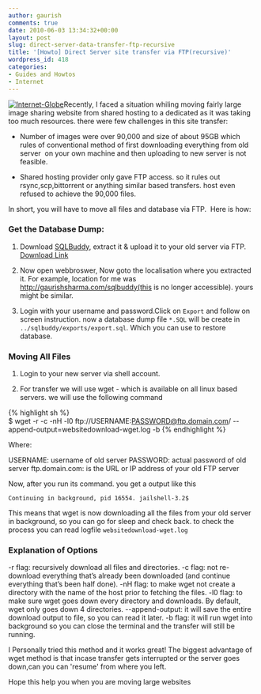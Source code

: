 ```yaml
---
author: gaurish
comments: true
date: 2010-06-03 13:34:32+00:00
layout: post
slug: direct-server-data-transfer-ftp-recursive
title: '[Howto] Direct Server site transfer via FTP(recursive)'
wordpress_id: 418
categories:
- Guides and Howtos
- Internet
---
```


[![Internet-Globe](http://www.gaurishsharma.com/wp-content/uploads/2010/06/wglobe-150x150.jpg)](http://www.gaurishsharma.com/wp-content/uploads/2010/06/wglobe.jpg)Recently, I faced a situation whiling moving fairly large image sharing website from shared hosting to a dedicated as it was taking too much resources. there were few challenges in this site transfer:



	
  - Number of images were over 90,000 and size of about 95GB which rules of conventional method of first downloading everything from old server  on your own machine and then uploading to new server is not feasible.

	
  - Shared hosting provider only gave FTP access. so it rules out rsync,scp,bittorrent or anything similar based transfers. host even refused to achieve the 90,000 files.


In short, you will have to move all files and database via FTP.  Here is how:


### Get the Database Dump:





	
  1. Download [SQLBuddy](http://www.sqlbuddy.com/download/), extract it & upload it to your old server via FTP. [Download Link](http://www.sqlbuddy.com/download/)

	
  2. Now open webbroswer, Now goto the localisation where you extracted it. For example, location for me was http://gaurishsharma.com/sqlbuddy(this is no longer accessible). yours might be similar.

	
  3. Login with your username and password.Click on `Export` and follow on screen instruction. now a database dump file `*.SQL` will be create in `../sqlbuddy/exports/export.sql`. Which you can use to restore database.




### Moving All Files





	
  1. Login to your new server via shell account.

	
  2. For transfer we will use wget - which is available on all linux based servers. we will use the following command



{% highlight sh %}    
  $  wget -r -c -nH -l0 ftp://USERNAME:PASSWORD@ftp.domain.com/ --append-output=websitedownload-wget.log -b
{% endhighlight %}

Where:

USERNAME: username of old server
PASSWORD: actual password of old server
ftp.domain.com: is the URL or IP address of your old FTP server

Now, after you run its command. you get a output like this

`Continuing in background, pid 16554.
jailshell-3.2$`

This means that wget is now downloading all the files from your old server in background, so you can go for sleep and check back. to check the process you can read logfile `websitedownload-wget.log`


### Explanation of Options


-r flag: recursively download all files and directories.
-c flag: not re-download everything that’s already been downloaded (and continue everything that’s been half done).
-nH flag: to make wget not create a directory with the name of the host prior to fetching the files.
-l0 flag: to make sure wget goes down every directory and downloads. By default, wget only goes down 4 directories.
--append-output: it will save the entire download output to file, so you can read it later.
-b flag: it will run wget into background so you can close the terminal and the transfer will still be running.

I Personally tried this method and it works great! The biggest advantage of wget method is that incase transfer gets interrupted or the server goes down,can you can 'resume' from where you left.

Hope this help you when you are moving large websites
